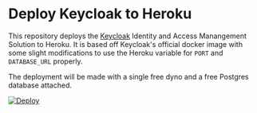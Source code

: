 # Deploy Keycloak to Heroku

This repository deploys the [Keycloak](https://www.keycloak.org) Identity and Access Manangement Solution 
to Heroku.  It is based off Keycloak's official docker image with some slight modifications to use the
Heroku variable for `PORT` and `DATABASE_URL` properly.

The deployment will be made with a single free dyno and a free Postgres database attached.

[![Deploy](https://www.herokucdn.com/deploy/button.svg)](https://heroku.com/deploy?template=https://github.com/Aashuvyas/keycloack-heroku)
